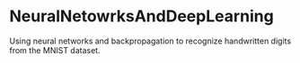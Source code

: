 # NeuralNetowrksAndDeepLearning
Using neural networks and backpropagation to recognize handwritten digits from the MNIST dataset.
